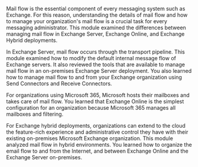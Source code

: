 Mail flow is the essential component of every messaging system such as Exchange. For this reason, understanding the details of mail flow and how to manage your organization's mail flow is a crucial task for every messaging administrator. This module examined the differences between managing mail flow in Exchange Server, Exchange Online, and Exchange Hybrid deployments.

In Exchange Server, mail flow occurs through the transport pipeline. This module examined how to modify the default internal message flow of Exchange servers. It also reviewed the tools that are available to manage mail flow in an on-premises Exchange Server deployment. You also learned how to manage mail flow to and from your Exchange organization using Send Connectors and Receive Connectors.

For organizations using Microsoft 365, Microsoft hosts their mailboxes and takes care of mail flow. You learned that Exchange Online is the simplest configuration for an organization because Microsoft 365 manages all mailboxes and filtering.

For Exchange hybrid deployments, organizations can extend to the cloud the feature-rich experience and administrative control they have with their existing on-premises Microsoft Exchange organization. This module analyzed mail flow in hybrid environments. You learned how to organize the email flow to and from the Internet, and between Exchange Online and the Exchange Server on-premises.
